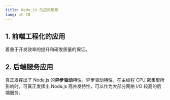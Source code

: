 ```yaml
---
title: Node.js 的应用场景
lang: zh-CN
---
```



## 1. 前端工程化的应用

  着重于开发效率的提升和研发质量的保证。

## 2. 后端服务应用

  真正发挥出了 Node.js 的**异步驱动**特性。异步驱动特性，在主线程 CPU 密集型所影响时，可真正发挥出 Node.js 高并发特性，可以作为大部分网络 I/O 较高的后端服务。

